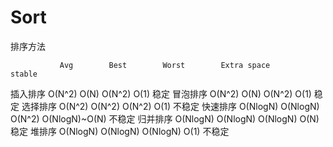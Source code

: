 # Sort

排序方法

               Avg        Best        Worst        Extra space        stable
插入排序     O(N^2)       O(N)        O(N^2)          O(1)             稳定
冒泡排序     O(N^2)       O(N)        O(N^2)          O(1)             稳定
选择排序     O(N^2)      O(N^2)       O(N^2)          O(1)            不稳定
快速排序    O(NlogN)    O(NlogN)      O(N^2)      O(NlogN)~O(N)       不稳定
归并排序    O(NlogN)    O(NlogN)     O(NlogN)         O(N)             稳定
堆排序      O(NlogN)    O(NlogN)     O(NlogN)         O(1)            不稳定

